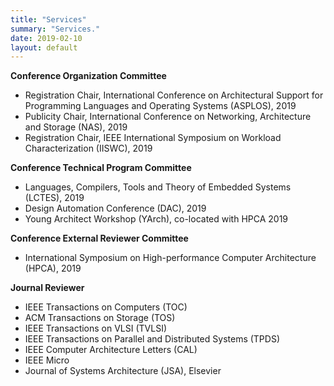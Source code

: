 ```yaml
---
title: "Services"
summary: "Services."
date: 2019-02-10
layout: default
---
```



**Conference Organization Committee**
* Registration Chair, International Conference on Architectural Support for Programming Languages and Operating Systems (ASPLOS), 2019
* Publicity Chair, International Conference on Networking, Architecture and Storage (NAS), 2019
* Registration Chair, IEEE International Symposium on Workload Characterization (IISWC), 2019

**Conference Technical Program Committee**
* Languages, Compilers, Tools and Theory of Embedded Systems (LCTES), 2019
* Design Automation Conference (DAC), 2019
* Young Architect Workshop (YArch), co-located with HPCA 2019

**Conference External Reviewer Committee**
* International Symposium on High-performance Computer Architecture (HPCA), 2019

**Journal Reviewer**
* IEEE Transactions on Computers (TOC)
* ACM Transactions on Storage (TOS)
* IEEE Transactions on VLSI (TVLSI)
* IEEE Transactions on Parallel and Distributed Systems (TPDS)
* IEEE Computer Architecture Letters (CAL)
* IEEE Micro
* Journal of Systems Architecture (JSA), Elsevier
